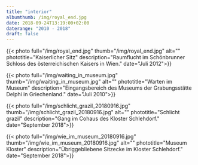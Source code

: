 ```yaml
---
title: "interior"
albumthumb: /img/royal_end.jpg
date: 2018-09-24T13:19:00+02:00
daterange: "2010 - 2018"
draft: false
---
```


{{< photo full="/img/royal_end.jpg" thumb="/img/royal_end.jpg" alt="" phototitle="Kaiserlicher Sitz" description="Raumflucht im Schönbrunner Schloss des österreichischen Kaisers in Wien." date="Juli 2012">}}

{{< photo full="/img/waiting_in_museum.jpg" thumb="/img/waiting_in_museum.jpg" alt="" phototitle="Warten im Museum" description="Eingangsbereich des Museums der Grabungsstätte Delphi in Griechenland." date="Juli 2010">}}

{{< photo full="/img/schlicht_grazil_20180916.jpg" thumb="/img/schlicht_grazil_20180916.jpg" alt="" phototitle="Schlicht grazil" description="Gang im Cohaus des Kloster Schlehdorf." date="September 2018">}}

{{< photo full="/img/wie_im_museum_20180916.jpg" thumb="/img/wie_im_museum_20180916.jpg" alt="" phototitle="Museum Kloster" description="Übriggebliebene Sitzecke im Kloster Schlehdorf." date="September 2018">}}